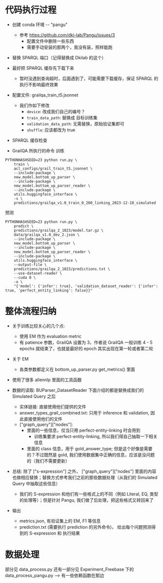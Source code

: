 # 代码执行过程
- 创建 conda 环境 -- "pangu"
    - 参考 https://github.com/dki-lab/Pangu/issues/3
        - 配置文件中删除一些东西
        - 需要手动安装的那两个，我没有装，照样能跑
- 替换 SPARQL 端口（记得替换成 Dkilab 的这个）
- 最好把 SPARQL 缓存先下载下来
    - 暂时没遇到查询超时，后面遇到了，可能需要下载缓存，保证 SPARQL 的执行不影响最终效果

- 配置文件: grailqa_train_t5.jsonnet
    - 我们作如下修改
        - `device`: 改成我们自己的编号？
        - `train_data_path`: 替换成 目标训练集
        - `validation_data_path`: 无需替换，原始验证集即可
        - `shuffle`: 应该都改为 true
- SPARQL 缓存检查
- GrailQA 所执行的命令
训练
```shell
PYTHONHASHSEED=23 python run.py \
    train \
    acl_configs/grail_train_t5.jsonnet \
    --include-package \
    new_model.bottom_up_parser \
    --include-package \
    new_model.bottom_up_parser_reader \
    --include-package \
    utils.huggingface_interface \
    -s \
    predictions/grailqa_v1.0_train_0_200_linking_2023-12-18_simulated
```
预测
```shell
PYTHONHASHSEED=23 python run.py \
    predict \
    predictions/grailqa_2_1023/model.tar.gz \
    data/grailqa_v1.0_dev_2.json \
    --include-package \
    new_model.bottom_up_parser \
    --include-package \
    new_model.bottom_up_parser_reader \
    --include-package \
    utils.huggingface_interface \
    --output-file \
    predictions/grailqa_2_1023/predictions.txt \
    --use-dataset-reader \
    --cuda 0 \
    -o \
    "{'model': {'infer': true}, 'validation_dataset_reader': {'infer': true, 'perfect_entity_linking': false}}"
```

# 整体流程归纳
- 关于训练比较关心的几个点:
    - 使用 EM 作为 evaluation metric
    - 有 patience 参数，GrailQA 设置为 3，作者说 GrailQA 一般训练 4 - 5 epochs 就结束了，也就是最好的 epoch 其实出现在第一轮或者第二轮
- 关于 EM
    - 各类参数都定义在 bottom_up_parser.py get_metrics() 里面
- 使用了很多 allennlp 里面的工具函数

- 数据的读取: BUParser_DatasetReader
下面介绍的都是替换成我们的 Simulated Query 之后
    - 实体链接: 直接使用他们提供的文件
    - answer_types_grail_combined.txt: 只用于 inference 和 validation, 因此直接使用他们的文件
    - ["graph_query"]["nodes"]: 
        - 里面的一些信息，仅当只用 perfect-entity-linking 时会用到
            - 训练集要求 perfect-entity-linking, 所以我们得自己抽取一下相关信息
        - 里面的 class 信息，用于 gold_answer_type; 但是这个好像是需要的？不过既然是 gold, 我们使用数据集中正确的信息，应该是没问题的（我们不需要更新）

- 总结: 除了 ["s-expression"] 之外， ["graph_query"]["nodes"] 里面的内容也做相应替换；替换方式参考我们之前的那些数据处理（从我们的 Simulated Query 中抽取这些信息）
    - 我们的 S-expression 和他们有一些格式上的不同（例如 Literal, EQ, 类型的处理等）；但是针对 Pangu, 我们做了后处理，把这些格式又转回来了

- 输出
    - metrics.json, 有验证集上的 EM, F1 等信息
    - prediction.txt (需要执行 prediction 的另外命令)， 给出每个问题预测得到的 S-expression 和 执行结果

# 数据处理
部分见 data_process.py
还有一部分见 Experiment_Freebase 下的 data_process_pangu.py --> 有一些依赖函数在那边